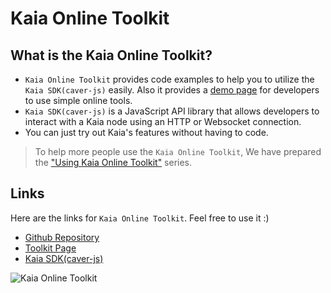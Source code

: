 # Kaia Online Toolkit

## What is the Kaia Online Toolkit? <a id="what-is-the-kaia-online-toolkit"></a>

- `Kaia Online Toolkit` provides code examples to help you to utilize the `Kaia SDK(caver-js)` easily. Also it provides a [demo page](https://toolkit.klaytn.foundation) for developers to use simple online tools.
- `Kaia SDK(caver-js)` is a JavaScript API library that allows developers to interact with a Kaia node using an HTTP or Websocket connection.
- You can just try out Kaia's features without having to code.

> To help more people use the `Kaia Online Toolkit`, We have prepared the ["Using Kaia Online Toolkit"](https://medium.com/klaytn/using-klaytn-online-toolkit-1-multisig-60399a0b0278) series.

## Links <a id="links"></a>

Here are the links for `Kaia Online Toolkit`. Feel free to use it :)

- [Github Repository](https://github.com/kaiachain/kaia-online-toolkit)
- [Toolkit Page](https://toolkit.klaytn.foundation)
- [Kaia SDK(caver-js)](../../references/sdk/caver-js/caver-js.md)

![Kaia Online Toolkit](/img/build/tools/klaytn-online-toolkit.png)
